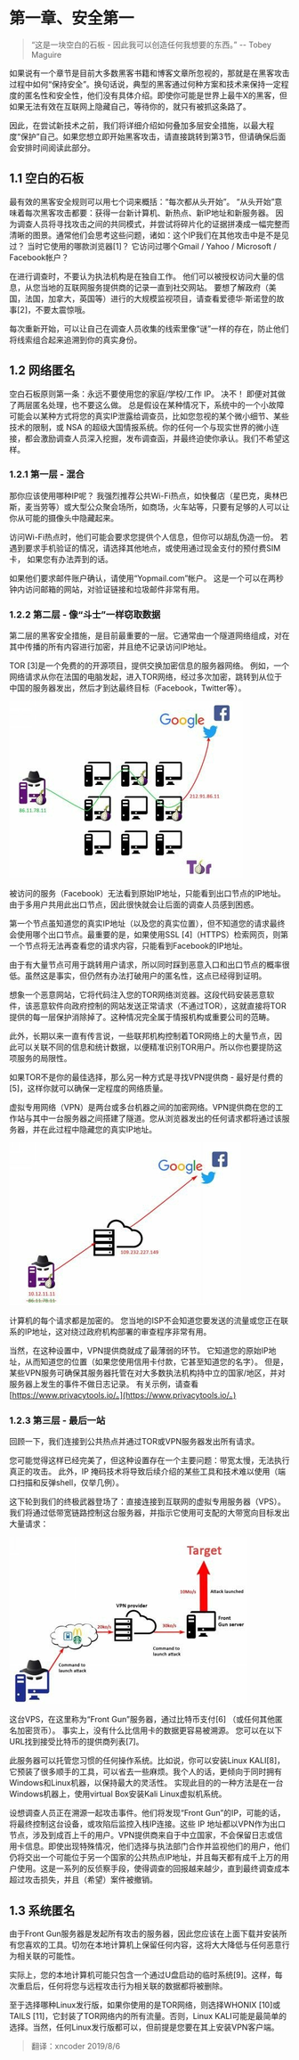 # 第一章、安全第一

> “这是一块空白的石板 - 因此我可以创造任何我想要的东西。” -- Tobey Maguire

如果说有一个章节是目前大多数黑客书籍和博客文章所忽视的，那就是在黑客攻击过程中如何“保持安全”。换句话说，典型的黑客通过何种方案和技术来保持一定程度的匿名性和安全性，他们没有具体介绍。即使你可能是世界上最牛X的黑客，但如果无法有效在互联网上隐藏自己，等待你的，就只有被抓这条路了。

因此，在尝试新技术之前，我们将详细介绍如何叠加多层安全措施，以最大程度“保护”自己。如果您想立即开始黑客攻击，请直接跳转到第3节，但请确保后面会安排时间阅读此部分。

## 1.1 空白的石板

最有效的黑客安全规则可以用七个词来概括：“每次都从头开始”。 “从头开始”意味着每次黑客攻击都要：获得一台新计算机、新热点、新IP地址和新服务器。 因为调查人员将寻找攻击之间的共同模式，并尝试将碎片化的证据拼凑成一幅完整而清晰的图景。通常他们会思考这些问题，诸如：这个IP我们在其他攻击中是不是见过？ 当时它使用的哪款浏览器\[1\]？ 它访问过哪个Gmail / Yahoo / Microsoft / Facebook帐户？

在进行调查时，不要认为执法机构是在独自工作。 他们可以被授权访问大量的信息，从您当地的互联网服务提供商的记录一直到社交网站。 要想了解政府（美国，法国，加拿大，英国等）进行的大规模监视项目，请查看爱德华·斯诺登的故事\[2\]，不要太震惊哦。

每次重新开始，可以让自己在调查人员收集的线索里像“谜”一样的存在，防止他们将线索组合起来追溯到你的真实身份。

## 1.2 网络匿名

空白石板原则第一条：永远不要使用您的家庭/学校/工作 IP。 决不！ 即便对其做了两层匿名处理，也不要这么做。 总是假设在某种情况下，系统中的一个小故障可能会以某种方式将您的真实IP泄露给调查员，比如您忽视的某个微小细节、某些技术的限制，或 NSA 的超级大国情报系统。你的任何一个与现实世界的微小连接，都会激励调查人员深入挖掘，发布调查函，并最终迫使你承认。我们不希望这样。

### 1.2.1 第一层 - 混合

那你应该使用哪种IP呢？ 我强烈推荐公共Wi-Fi热点，如快餐店（星巴克，奥林巴斯，麦当劳等）或大型公众聚会场所，如商场，火车站等，只要有足够的人可以让你从可能的摄像头中隐藏起来。

访问Wi-Fi热点时，他们可能会要求您提供个人信息，但你可以胡乱伪造一份。 若遇到要求手机验证的情况，请选择其他地点，或使用通过现金支付的预付费SIM卡， 如果您有办法弄到的话。

如果他们要求邮件账户确认，请使用“Yopmail.com”帐户。 这是一个可以在两秒钟内访问邮箱的网站，对验证链接和垃圾邮件非常有用。

### 1.2.2 第二层 - 像“斗士”一样窃取数据

第二层的黑客安全措施，是目前最重要的一层。它通常由一个隧道网络组成，对在其中传播的所有内容进行加密，并且绝不记录访问IP地址。

TOR \[3\]是一个免费的的开源项目，提供交换加密信息的服务器网络。 例如，一个网络请求从你在法国的电脑发起，进入TOR网络，经过多次加密，跳转到从位于中国的服务器发出，然后才到达最终目标（Facebook，Twitter等）。

![Tor &#x7F51;&#x7EDC;&#x7ED3;&#x6784;](.gitbook/assets/1-1torstructure%20%281%29.jpg)

被访问的服务（Facebook）无法看到原始IP地址，只能看到出口节点的IP地址。 由于多用户共用此出口节点，因此很快就会让后面的调查人员感到困惑。

第一个节点虽知道您的真实IP地址（以及您的真实位置），但不知道您的请求最终会使用哪个出口节点。最重要的是，如果使用SSL \[4\]（HTTPS）检索网页，则第一个节点将无法再查看您的请求内容，只能看到Facebook的IP地址。

由于有大量节点可用于跳转用户请求，所以同时踩到恶意入口和出口节点的概率很低。虽然这是事实，但仍然有办法打破用户的匿名性，这点已经得到证明。

想象一个恶意网站，它将代码注入您的TOR网络浏览器。这段代码安装恶意软件，该恶意软件向政府控制的网站发送正常请求（不通过TOR），这就直接将TOR提供的每一层保护消除掉了。这种情况完全属于情报机构或重要公司的范畴。

此外，长期以来一直有传言说，一些联邦机构控制着TOR网络上的大量节点，因此可以关联不同的信息和统计数据，以便精准识别TOR用户。所以你也要提防这项服务的局限性。

如果TOR不是你的最佳选择，那么另一种方式是寻找VPN提供商 - 最好是付费的\[5\]，这样你就可以确保一定程度的网络质量。

虚拟专用网络（VPN）是两台或多台机器之间的加密网络。VPN提供商在您的工作站与其中一台服务器之间搭建了隧道。您从浏览器发出的任何请求都将通过该服务器，并在此过程中隐藏您的真实IP地址。

![&#x53CC;&#x5C42;&#x67B6;&#x6784;](.gitbook/assets/1-2torwithvpnstructure.jpg)

计算机的每个请求都是加密的。 您当地的ISP不会知道您要发送的流量或您正在联系的IP地址，这对绕过政府机构部署的审查程序非常有用。

当然，在这种设置中，VPN提供商就成了最薄弱的环节。 它知道您的原始IP地址，从而知道您的位置（如果您使用信用卡付款，它甚至知道您的名字）。 但是，某些VPN服务可确保其服务器托管在对大多数执法机构持中立的国家/地区，并对服务器上发生的事件不做日志记录。 有关示例，请查看[https://www.privacytools.io/。](https://www.privacytools.io/。)

### 1.2.3 第三层 - 最后一站

回顾一下，我们连接到公共热点并通过TOR或VPN服务器发出所有请求。

您可能觉得这样已经完美了，但这种设置存在一个主要问题：带宽太慢，无法执行真正的攻击。 此外，IP 掩码技术将导致后续介绍的某些工具和技术难以使用（端口扫描和反弹shell，仅举几例）。

这下轮到我们的终极武器登场了：直接连接到互联网的虚拟专用服务器（VPS）。 我们将通过低带宽链路控制这台服务器，并指示它使用可支配的大带宽向目标发出大量请求：

![&#x6700;&#x7EC8;&#x67B6;&#x6784;&#x56FE;](.gitbook/assets/1-3finalstructure.jpg)

这台VPS，在这里称为“Front Gun”服务器，通过比特币支付\[6\] （或任何其他匿名加密货币）。 事实上，没有什么比信用卡的数据更容易被溯源。 您可以在以下URL找到接受比特币的提供商列表\[7\]。

此服务器可以托管您习惯的任何操作系统。比如说，你可以安装Linux KALI\[8\]，它预装了很多顺手的工具，可以省去一些麻烦。我个人的话，更倾向于同时拥有Windows和Linux机器，以保持最大的灵活性。 实现此目的的一种方法是在一台Windows机器上，使用virtual Box安装Kali Linux虚拟机系统。

设想调查人员正在溯源一起攻击事件。他们将发现“Front Gun”的IP，可能的话，将最终控制这台设备，或攻陷后监控入栈IP连接。这些 IP 地址都以VPN作为出口节点，涉及到成百上千的用户。VPN提供商来自于中立国家，不会保留日志或信用卡信息。即使出现特殊情况，他们选择与执法部门合作并监视他们的用户，他们仍将交出一个可能位于另一个国家的公共热点IP地址，并且每天都有成千上万的用户使用。这是一系列的反侦察手段，使得调查的回报越来越少，直到最终调查成本超过攻击损失，并且（希望）案件被撤销。

## 1.3 系统匿名

由于Front Gun服务器是发起所有攻击的服务器，因此您应该在上面下载并安装所有您喜欢的工具。切勿在本地计算机上保留任何内容，这将大大降低与任何恶意行为相关联的可能性。

实际上，您的本地计算机可能只包含一个通过U盘启动的临时系统\[9\]。这样，每次重启后，任何将您与远程攻击行为相关联的数据都将被删除。

至于选择哪种Linux发行版，如果你使用的是TOR网络，则选择WHONIX \[10\]或TAILS \[11\]，它封装了TOR网络内的所有流量。否则，Linux KALI可能是最简单的选择。当然，任何Linux发行版都可以，但前提是您要在其上安装VPN客户端。

> 翻译：xncoder 2019/8/6
